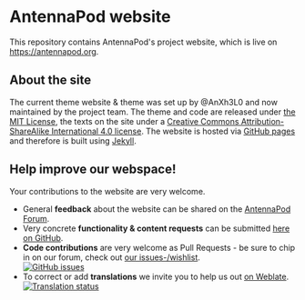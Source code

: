 # AntennaPod website

This repository contains AntennaPod's project website, which is live on https://antennapod.org.

## About the site

The current theme website & theme was set up by @AnXh3L0 and now maintained by the project team. The theme and code are released under [the MIT License](https://mit-license.org/), the texts on the site under a [Creative Commons Attribution-ShareAlike International 4.0 license](http://creativecommons.org/licenses/by-sa/4.0/legalcode). The website is hosted via [GitHub pages](https://pages.github.com/) and therefore is built using [Jekyll](https://jekyllrb.com/).

## Help improve our webspace!

Your contributions to the website are very welcome.
* General **feedback** about the website can be shared on the [AntennaPod Forum](https://forum.antennapod.org/).
* Very concrete **functionality & content requests** can be submitted [here on GitHub](https://github.com/AntennaPod/AntennaPod/issues).
* **Code contributions** are very welcome as Pull Requests - be sure to chip in on our forum, check out [our issues-/wishlist](https://github.com/AntennaPod/antennapod.github.io/issues).<br>
[![GitHub issues](https://img.shields.io/github/issues/AntennaPod/antennapod.github.io?style=for-the-badge&logo=github)](https://github.com/AntennaPod/antennapod.github.io/issues)
* To correct or add **translations** we invite you to help us out [on Weblate](https://hosted.weblate.org/projects/antennapod).<br>
[![Translation status](https://hosted.weblate.org/widgets/antennapod/-/287x66-grey.png)](https://hosted.weblate.org/engage/antennapod/)
